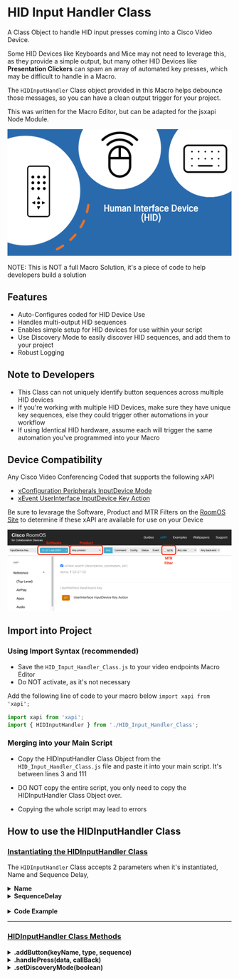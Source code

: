 # HID Input Handler Class
 A Class Object to handle HID input presses coming into a Cisco Video Device.

 Some HID Devices like Keyboards and Mice may not need to leverage this, as they provide a simple output, but many other HID Devices like **Presentation Clickers** can spam an array of automated key presses, which may be difficult to handle in a Macro.

 The ```HIDInputHandler``` Class object provided in this Macro helps debounce those messages, so you can have a clean output trigger for your project.

 This was written for the Macro Editor, but can be adapted for the jsxapi Node Module.

 [![HID Device Cover Image](/images/HID-Device_CoverImage.png)](#)

 NOTE: This is NOT a full Macro Solution, it's a piece of code to help developers build a solution

 ## Features
 - Auto-Configures coded for HID Device Use
 - Handles multi-output HID sequences
 - Enables simple setup for HID devices for use within your script
 - Use Discovery Mode to easily discover HID sequences, and add them to your project
 - Robust Logging

 ## Note to Developers

 - This Class can not uniquely identify button sequences across multiple HID devices
 - If you're working with multiple HID Devices, make sure they have unique key sequences, else they could trigger other automations in your workflow
 - If using Identical HID hardware, assume each will trigger the same automation you've programmed into your Macro

## Device Compatibility

Any Cisco Video Conferencing Coded that supports the following xAPI

- [xConfiguration Peripherals InputDevice Mode](https://roomos.cisco.com/xapi/Configuration.Peripherals.InputDevice.Mode/)
- [xEvent UserInterface InputDevice Key Action](https://roomos.cisco.com/xapi/Event.UserInterface.InputDevice.Key.Action/)

Be sure to levarage the Software, Product and MTR Filters on the [RoomOS Site](https://roomos.cisco.com/xapi) to determine if these xAPI are available for use on your Device

[![RoomOS Site Filter Options](/images/RoomOS-Filter_Options.png)](#)

## Import into Project

### Using Import Syntax (recommended)

 - Save the ```HID_Input_Handler_Class.js``` to your video endpoints Macro Editor
 - Do NOT activate, as it's not necessary

 Add the following line of code to your macro below ```import xapi from 'xapi';```

 ```javascript
import xapi from 'xapi';
import { HIDInputHandler } from './HID_Input_Handler_Class';
 ```

### Merging into your Main Script

 - Copy the HIDInputHandler Class Object from the ```HID_Input_Handler_Class.js``` file and paste it into your main script. It's between lines 3 and 111

 - DO NOT copy the entire script, you only need to copy the HIDInputHandler Class Object over.
  - Copying the whole script may lead to errors

## How to use the HIDInputHandler Class


### <ins>Instantiating the HIDInputHandler Class</ins>

The ```HIDInputHandler``` Class accepts 2 parameters when it's instantiated, Name and Sequence Delay,

<details>
  <summary><strong>Name</strong></summary>
  <br>
    <blockquote>Description: Assign a name for the HID Device your working with</blockquote>
    <ul>
      <li>Default Value: undefined</li>
      <li>DataType: String</li>
      <li>Required: Yes</li>
    </ul>
</details>

<details>
  <summary><strong>SequenceDelay</strong></summary>
  <br>
    <blockquote>Description: Set a delay, in milliseconds to handle rapid fire HID messages</blockquote>
    <ul>
      <li>Default Value: 75</li>
      <li>DataType: Integer</li>
      <li>Required: No</li>
    </ul>
</details>

<br>

<details>
  <summary><strong>Code Example</strong></summary>
  <br>

```javascript
import xapi from 'xapi';
import { HIDInputHandler } from './HID_Input_Handler_Class';

// Instantiate with tje Name parameter
const myObject = new HIDInputHandler('DeviceName');

// Instantiate with the Name and a modified SequenceDelay parameters
const myOtherObject = new HIDInputHandler('OtherDevice', 200);
```
</details><hr>

### <ins>HIDInputHandler Class Methods</ins>

<details>
  <summary><strong>.addButton(keyName, type, sequence)</strong></summary>
  <br>
    <blockquote>Description: Assign a name for the HID Device your working with</blockquote>
    <h4>Parameters:</h4>
    <details>
      <summary>keyName</summary>
      <blockquote>Description: Assign the name of the Key/Button for the HID input. This is used to provide the developer context on which key/button they are interacting with on their HID device</blockquote>
      <ul>
        <li>Default Value: undefined</li>
        <li>DataType: String</li>
        <li>Required: Yes</li>
      </ul>
    </details>
    <details>
      <summary>type</summary>
      <blockquote>Description: Assign a Type of the Key/Button for the HID input. This is used to define a type of action the HID device is performing. Examples include short-press, long-press, etc.</blockquote>
      <ul>
        <li>Default Value: undefined</li>
        <li>DataType: String</li>
        <li>Required: Yes</li>
      </ul>
    </details>
    <details>
      <summary>sequence</summary>
      <blockquote>Description: The sequence of key(s) emitted from the HID device. This could be 1 or more values. Some HID devices emit a sequence of keys, while others only emit 1</blockquote>
      <ul>
        <li>Default Value: undefined</li>
        <li>DataType: Array of JSON</li>
        <li>Required: Yes</li>
      </ul>
    </details>
    <br>
    <details>
    <summary>Code Example</summary>
    <br>

```javascript
import xapi from 'xapi';
import { HIDInputHandler } from './HID_Input_Handler_Class';

// Instantiate with tje Name parameter
const myObject = new HIDInputHandler('DeviceName');

// 1 Key Sequence example
myObject.addButton('Center-Button', 'short-press', [
  { "Code": "1", "Key": "KEY_ESC", "Type": "Pressed", "id": "1" }
])

// 2 Key Sequence Example
myObject.addButton('Left-Arrow', 'long-press', [
  { "Code": "1", "Key": "KEY_ESC", "Type": "Pressed", "id": "1" },
  { "Code": "1", "Key": "KEY_ESC", "Type": "Released", "id": "1" }
])

// Multi-Key Sequence Example
myObject.addButton('Left-Arrow', 'short-press', [
  { "Code": "125", "Key": "KEY_LEFTMETA", "Type": "Pressed", "id": "1" },
  { "Code": "28", "Key": "KEY_ENTER", "Type": "Pressed", "id": "1" },
  { "Code": "125", "Key": "KEY_LEFTMETA", "Type": "Released", "id": "1" },
  { "Code": "28", "Key": "KEY_ENTER", "Type": "Released", "id": "1" },
  { "Code": "56", "Key": "KEY_LEFTALT", "Type": "Pressed", "id": "1" },
  { "Code": "125", "Key": "KEY_LEFTMETA", "Type": "Pressed", "id": "1" },
  { "Code": "25", "Key": "KEY_P", "Type": "Pressed", "id": "1" },
  { "Code": "56", "Key": "KEY_LEFTALT", "Type": "Released", "id": "1" },
  { "Code": "125", "Key": "KEY_LEFTMETA", "Type": "Released", "id": "1" },
  { "Code": "25", "Key": "KEY_P", "Type": "Released", "id": "1" }
])
```
  </details><hr>
</details>
</details>

<details>
  <summary><strong>.handlePress(data, callBack)</strong></summary>
  <br>
    <blockquote>Description: Assign a name for the HID Device your working with</blockquote>
    <h4>Parameters:</h4>
    <details>
      <summary>data</summary>
      <blockquote>Description: Assign the name of the Key/Button for the HID input. This is used to provide the developer context on which key/button they are interacting with on their HID device</blockquote>
      <ul>
        <li>Default Value: undefined</li>
        <li>DataType: String</li>
        <li>Required: Yes</li>
      </ul>
    </details>
    <details>
      <summary>callBack</summary>
      <blockquote>Description: Assign the name of the Key/Button for the HID input. This is used to provide the developer context on which key/button they are interacting with on their HID device</blockquote>
      <ul>
        <li>Default Value: undefined</li>
        <li>DataType: String</li>
        <li>Required: Yes</li>
      </ul>
    </details>
    <br>
    <details>
    <summary>Code Example</summary>
    <br>

```javascript
import xapi from 'xapi';
import { HIDInputHandler } from './HID_Input_Handler_Class';

const myObject = new HIDInputHandler('DeviceName');

myObject.addButton('Center-Button', 'short-press', [
  { "Code": "1", "Key": "KEY_ESC", "Type": "Pressed", "id": "1" }
])

//Subscribe to the UserInterface InputDevice Key Action Event
xapi.Event.UserInterface.InputDevice.Key.Action.on(event => {

  //Pass the InputDevice Key Action (event) into the handlePress method
  myObject.handlePress(event, press => {

    //The handlePress method will process the payload, including multi-key sequences and provides a clean output
    console.log(press)

    /*
    Example Press Log Output
      { 
        DeviceName: 'myObject', 
        KeyName: 'Center-Button', 
        Type: 'short-press', 
        Id: 1 
      }
    */
  })
})
```
  </details><hr>
</details>

<details>
  <summary><strong>.setDiscoveryMode(boolean)</strong></summary>
  <br>
    <blockquote>Description: Discovery Mode will print to the console any unidentified Key/Button sequences for you. It's meant to help guide a developer find sequence for the HID button they are working with. This API is dependent on the .handlePres() method to print to the console.</blockquote>
    <h4>Parameters:</h4>
    <details>
      <summary>boolean</summary>
      <blockquote>Description: enable/disable Discovery Mode.</blockquote>
      <ul>
        <li>Default Value: false</li>
        <li>DataType: Boolean</li>
        <li>Required: No</li>
      </ul>
    </details>
    <br>
    <details>
    <summary>Code and Example Output</summary>
    <br>

```javascript
import xapi from 'xapi';
import { HIDInputHandler } from './HID_Input_Handler_Class';

// Instantiate with tje Name parameter
const myObject = new HIDInputHandler('DeviceName');

//Be default, this is set to false, to enable add the following line to your script
myObject.setDiscoveryMode(true);

//Subscribe to the UserInterface InputDevice Key Action Event
xapi.Event.UserInterface.InputDevice.Key.Action.on(event => {

  //The handlePress method will now print to console Discovered Key Sequences
  myObject.handlePress(event, press => {
    // Your Code
  })
});

/*
  Example Discovery Log Output
  {
    HIDInputHandler_Log: `New Key Sequence Discovered, use the following sequence information and the addButton(keyName, type, sequence) method add this to your solution`,
    Sequence: [
      { "Code": "125", "Key": "KEY_LEFTMETA", "Type": "Pressed", "id": "1" },
      { "Code": "28", "Key": "KEY_ENTER", "Type": "Pressed", "id": "1" },
      { "Code": "125", "Key": "KEY_LEFTMETA", "Type": "Released", "id": "1" },
      { "Code": "28", "Key": "KEY_ENTER", "Type": "Released", "id": "1" },
      { "Code": "56", "Key": "KEY_LEFTALT", "Type": "Pressed", "id": "1" },
      { "Code": "125", "Key": "KEY_LEFTMETA", "Type": "Pressed", "id": "1" },
      { "Code": "25", "Key": "KEY_P", "Type": "Pressed", "id": "1" },
      { "Code": "56", "Key": "KEY_LEFTALT", "Type": "Released", "id": "1" },
      { "Code": "125", "Key": "KEY_LEFTMETA", "Type": "Released", "id": "1" },
      { "Code": "25", "Key": "KEY_P", "Type": "Released", "id": "1" }
    ]
  }

*/
```
  </details><hr>
</details>
